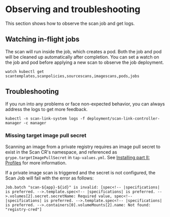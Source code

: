 # Observing and troubleshooting

This section shows how to observe the scan job and get logs.

## Watching in-flight jobs
The scan will run inside the job, which creates a pod. Both the job and pod will be cleaned up automatically after completion. You can set a watch on the job and pod before applying a new scan to observe the job deployment.
```
watch kubectl get scantemplates,scanpolicies,sourcescans,imagescans,pods,jobs
```

## Troubleshooting
If you run into any problems or face non-expected behavior, you can always address the logs to get more feedback.
```
kubectl -n scan-link-system logs -f deployment/scan-link-controller-manager -c manager
```

### Missing target image pull secret

Scanning an image from a private registry requires an image pull secret to exist in the Scan CR's namespace, and referenced as `grype.targetImagePullSecret` in `tap-values.yml`. See [Installing part II: Profiles](../install.md#-install-a-tanzu-application-platform-profile) for more information.

If a private image scan is triggered and the secret is not configured, the Scan Job will fail with the error as follows:

```
Job.batch "scan-${app}-${id}" is invalid: [spec<!-- |specifications| is preferred. -->.template.spec<!-- |specifications| is preferred. -->.volumes[2].secret.secretName: Required value, spec<!-- |specifications| is preferred. -->.template.spec<!-- |specifications| is preferred. -->.containers[0].volumeMounts[2].name: Not found: "registry-cred"]
```
